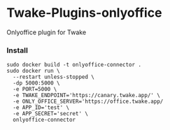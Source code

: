 # Twake-Plugins-onlyoffice

Onlyoffice plugin for Twake

### Install

```
sudo docker build -t onlyoffice-connector .
sudo docker run \
  --restart unless-stopped \
  -dp 5000:5000 \
  -e PORT=5000 \
  -e TWAKE_ENDPOINT='https://canary.twake.app/' \
  -e ONLY_OFFICE_SERVER='https://office.twake.app/
  -e APP_ID='test' \
  -e APP_SECRET='secret' \
  onlyoffice-connector
```
